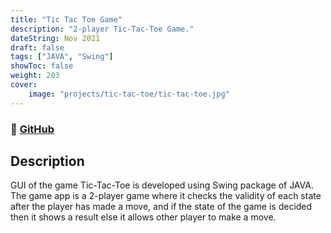 ```yaml
---
title: "Tic Tac Toe Game"
description: "2-player Tic-Tac-Toe Game."
dateString: Nov 2021
draft: false
tags: ["JAVA", "Swing"]
showToc: false
weight: 203
cover:
    image: "projects/tic-tac-toe/tic-tac-toe.jpg"
--- 
```

<!-- ### 🔗 [View App](https://arkalim-todo-list.netlify.app) -->
### 🔗 [GitHub](https://github.com/rajivchoudhury/Tic-Tac-Toe)

## Description

GUI of the game Tic-Tac-Toe is developed using Swing package of JAVA. The game app is a 2-player game where it checks the validity of each state after the player has made a move, and if the state of the game is decided then it shows a result else it allows other player to make a move.


